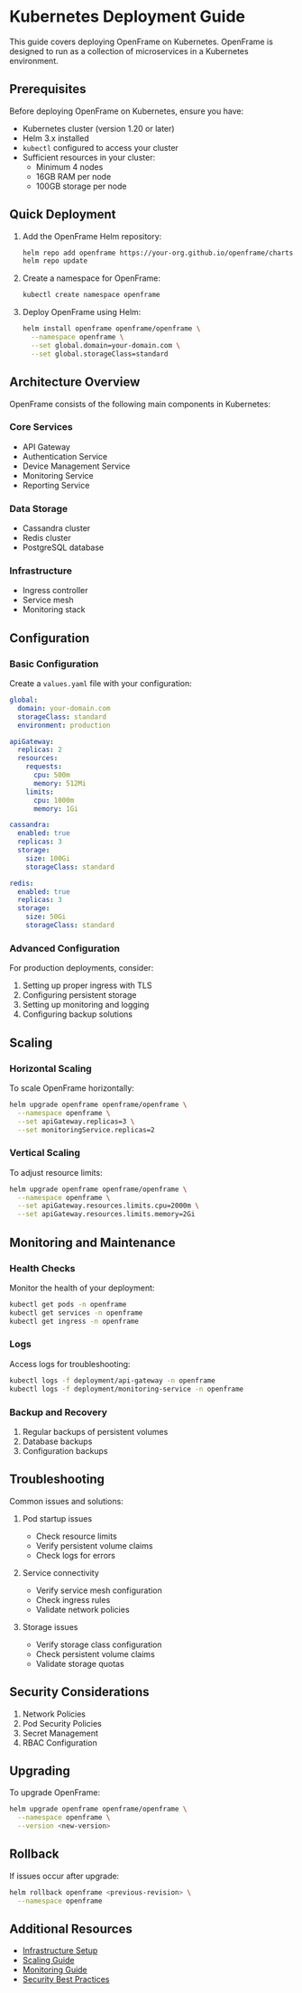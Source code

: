 # Kubernetes Deployment Guide

This guide covers deploying OpenFrame on Kubernetes. OpenFrame is designed to run as a collection of microservices in a Kubernetes environment.

## Prerequisites

Before deploying OpenFrame on Kubernetes, ensure you have:

- Kubernetes cluster (version 1.20 or later)
- Helm 3.x installed
- `kubectl` configured to access your cluster
- Sufficient resources in your cluster:
  - Minimum 4 nodes
  - 16GB RAM per node
  - 100GB storage per node

## Quick Deployment

1. Add the OpenFrame Helm repository:
   ```bash
   helm repo add openframe https://your-org.github.io/openframe/charts
   helm repo update
   ```

2. Create a namespace for OpenFrame:
   ```bash
   kubectl create namespace openframe
   ```

3. Deploy OpenFrame using Helm:
   ```bash
   helm install openframe openframe/openframe \
     --namespace openframe \
     --set global.domain=your-domain.com \
     --set global.storageClass=standard
   ```

## Architecture Overview

OpenFrame consists of the following main components in Kubernetes:

### Core Services
- API Gateway
- Authentication Service
- Device Management Service
- Monitoring Service
- Reporting Service

### Data Storage
- Cassandra cluster
- Redis cluster
- PostgreSQL database

### Infrastructure
- Ingress controller
- Service mesh
- Monitoring stack

## Configuration

### Basic Configuration

Create a `values.yaml` file with your configuration:

```yaml
global:
  domain: your-domain.com
  storageClass: standard
  environment: production

apiGateway:
  replicas: 2
  resources:
    requests:
      cpu: 500m
      memory: 512Mi
    limits:
      cpu: 1000m
      memory: 1Gi

cassandra:
  enabled: true
  replicas: 3
  storage:
    size: 100Gi
    storageClass: standard

redis:
  enabled: true
  replicas: 3
  storage:
    size: 50Gi
    storageClass: standard
```

### Advanced Configuration

For production deployments, consider:

1. Setting up proper ingress with TLS
2. Configuring persistent storage
3. Setting up monitoring and logging
4. Configuring backup solutions

## Scaling

### Horizontal Scaling

To scale OpenFrame horizontally:

```bash
helm upgrade openframe openframe/openframe \
  --namespace openframe \
  --set apiGateway.replicas=3 \
  --set monitoringService.replicas=2
```

### Vertical Scaling

To adjust resource limits:

```bash
helm upgrade openframe openframe/openframe \
  --namespace openframe \
  --set apiGateway.resources.limits.cpu=2000m \
  --set apiGateway.resources.limits.memory=2Gi
```

## Monitoring and Maintenance

### Health Checks

Monitor the health of your deployment:

```bash
kubectl get pods -n openframe
kubectl get services -n openframe
kubectl get ingress -n openframe
```

### Logs

Access logs for troubleshooting:

```bash
kubectl logs -f deployment/api-gateway -n openframe
kubectl logs -f deployment/monitoring-service -n openframe
```

### Backup and Recovery

1. Regular backups of persistent volumes
2. Database backups
3. Configuration backups

## Troubleshooting

Common issues and solutions:

1. Pod startup issues
   - Check resource limits
   - Verify persistent volume claims
   - Check logs for errors

2. Service connectivity
   - Verify service mesh configuration
   - Check ingress rules
   - Validate network policies

3. Storage issues
   - Verify storage class configuration
   - Check persistent volume claims
   - Validate storage quotas

## Security Considerations

1. Network Policies
2. Pod Security Policies
3. Secret Management
4. RBAC Configuration

## Upgrading

To upgrade OpenFrame:

```bash
helm upgrade openframe openframe/openframe \
  --namespace openframe \
  --version <new-version>
```

## Rollback

If issues occur after upgrade:

```bash
helm rollback openframe <previous-revision> \
  --namespace openframe
```

## Additional Resources

- [Infrastructure Setup](infrastructure.md)
- [Scaling Guide](scaling.md)
- [Monitoring Guide](monitoring.md)
- [Security Best Practices](../security/overview.md) 